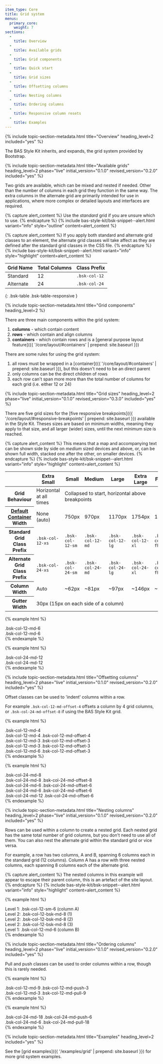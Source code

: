 ```yaml
---
item_type: Core
title: Grid system
menus:
  primary_core:
    weight: 7
sections:
  -
    title: Overview
  -
    title: Available grids
  -
    title: Grid components
  -
    title: Quick start
  -
    title: Grid sizes
  -
    title: Offsetting columns
  -
    title: Nesting columns
  -
    title: Ordering columns
  -
    title: Responsive column resets
  -
    title: Examples
---
```


{% include topic-section-metadata.html
  title="Overview"
  heading_level=2
  included="yes"
%}

The BAS Style Kit inherits, and expands, the grid system provided by Bootstrap.

{% include topic-section-metadata.html
  title="Available grids"
  heading_level=2
  phase="live"
  initial_version="0.1.0"
  revised_version="0.2.0"
  included="yes"
%}

Two grids are available, which can be mixed and nested if needed. Other than the number of columns in each grid they
function in the same way. The extra columns in the alternate grid are primarily intended for use in applications, where
more complex or detailed layouts and interfaces are required.

{% capture alert_content %}
Use the *standard* grid if you are unsure which to use.
{% endcapture %}
{% include bas-style-kit/bsk-snippet--alert.html
  variant="info"
  style="outline"
  content=alert_content
%}

{% capture alert_content %}
If you apply both standard and alternate grid classes to an element, the alternate grid classes will take affect as
they are defined after the standard grid classes in the CSS file.
{% endcapture %}
{% include bas-style-kit/bsk-snippet--alert.html
  variant="info"
  style="highlight"
  content=alert_content
%}

| Grid Name     | Total Columns | Class Prefix   |
| ------------- | ------------- | -------------- |
| Standard      | 12            | `.bsk-col-12`  |
| Alternate     | 24            | `.bsk-col-24`  |
{: .bsk-table .bsk-table-responsive }

{% include topic-section-metadata.html
  title="Grid components"
  heading_level=2
%}

There are three main components within the grid system:

1. **columns** - which contain content
2. **rows** - which contain and align columns
3. **containers** - which contain rows and is a
[general purpose layout feature]({{ '/core/layout/#containers' | prepend: site.baseurl }})

There are some rules for using the grid system:

1. all rows must be wrapped in a [container]({{ '/core/layout/#containers' | prepend: site.baseurl }}), but this
doesn't need to be an direct parent
2. only columns can be the direct children of rows
3. each row can't span more more than the total number of columns for each grid (i.e. either 12 or 24)

{% include topic-section-metadata.html
  title="Grid sizes"
  heading_level=2
  phase="live"
  initial_version="0.1.0"
  revised_version="0.3.0"
  included="yes"
%}

There are five grid sizes for the
[five responsive breakpoints]({{ '/core/layout/#responsive-breakpoints' | prepend: site.baseurl }}) available in the
Style Kit. Theses sizes are based on minimum widths, meaning they apply to that size, and all larger (wider) sizes,
until the next minimum size is reached.

{% capture alert_content %}
This means that a map and accompanying text can be shown side by side on *medium* sized devices and above, or, can be
shown full width, stacked one after the other, on smaller devices.
{% endcapture %}
{% include bas-style-kit/bsk-snippet--alert.html
  variant="info"
  style="highlight"
  content=alert_content
%}

<table class="bsk-table">
  <thead>
    <tr>
      <th></th>
      <th>Extra Small</th>
      <th>Small</th>
      <th>Medium</th>
      <th>Large</th>
      <th>Extra Large</th>
      <th>Full HD</th>
    </tr>
  </thead>
  <tbody>
    <tr>
      <th>Grid Behaviour</th>
      <td>Horizontal at all times</td>
      <td colspan="5">Collapsed to start, horizontal above breakpoints</td>
    </tr>
    <tr>
      <th><a href="{{ '/core/layout/#default-container' | prepend: site.baseurl }}">Default Container</a> Width</th>
      <td>None (auto)</td>
      <td>750px</td>
      <td>970px</td>
      <td>1170px</td>
      <td>1754px</td>
      <td>1840px</td>
    </tr>
    <tr>
      <th>Standard Grid Class Prefix</th>
      <td><code>.bsk-col-12-xs</code></td>
      <td><code>.bsk-col-12-sm</code></td>
      <td><code>.bsk-col-12-md</code></td>
      <td><code>.bsk-col-12-lg</code></td>
      <td><code>.bsk-col-12-xl</code></td>
      <td><code>.bsk-col-12-fhd</code></td>
    </tr>
    <tr>
      <th>Alternate Grid Class Prefix</th>
      <td><code>.bsk-col-24-xs</code></td>
      <td><code>.bsk-col-24-sm</code></td>
      <td><code>.bsk-col-24-md</code></td>
      <td><code>.bsk-col-24-lg</code></td>
      <td><code>.bsk-col-24-xl</code></td>
      <td><code>.bsk-col-24-fhd</code></td>
    </tr>
    <tr>
      <th>Column Width</th>
      <td>Auto</td>
      <td>~62px</td>
      <td>~81px</td>
      <td>~97px</td>
      <td>~146px</td>
      <td>~153px</td>
    </tr>
    <tr>
      <th>Gutter Width</th>
      <td colspan="6">30px (15px on each side of a column)</td>
    </tr>
  </tbody>
</table>

{% example html %}
<div class="bsk-row">
  <div class="bsk-col-12-md-6 bsk-docs-content-block">.bsk-col-12-md-6</div>
  <div class="bsk-col-12-md-6 bsk-docs-content-block">.bsk-col-12-md-6</div>
</div>
{% endexample %}

{% example html %}
<div class="bsk-row">
  <div class="bsk-col-24-md-12 bsk-docs-content-block">.bsk-col-24-md-12</div>
  <div class="bsk-col-24-md-12 bsk-docs-content-block">.bsk-col-24-md-12</div>
</div>
{% endexample %}

{% include topic-section-metadata.html
  title="Offsetting columns"
  heading_level=2
  phase="live"
  initial_version="0.1.0"
  revised_version="0.2.0"
  included="yes"
%}

Offset classes can be used to 'indent' columns within a row.

For example `.bsk-col-12-md-offset-4` offsets a column by 4 grid columns, or `.bsk-col-24-md-offset-8` if using the BAS
Style Kit grid.

{% example html %}
<div class="bsk-row">
  <div class="bsk-col-12-md-4 bsk-docs-content-block">.bsk-col-12-md-4</div>
  <div class="bsk-col-12-md-4 bsk-col-12-md-offset-4 bsk-docs-content-block">.bsk-col-12-md-4 .bsk-col-12-md-offset-4</div>
</div>
<div class="bsk-row">
  <div class="bsk-col-12-md-3 bsk-col-12-md-offset-3 bsk-docs-content-block">.bsk-col-12-md-3 .bsk-col-12-md-offset-3</div>
  <div class="bsk-col-12-md-3 bsk-col-12-md-offset-3 bsk-docs-content-block">.bsk-col-12-md-3 .bsk-col-12-md-offset-3</div>
</div>
<div class="bsk-row">
  <div class="bsk-col-12-md-6 bsk-col-12-md-offset-3 bsk-docs-content-block">.bsk-col-12-md-6 .bsk-col-12-md-offset-3</div>
</div>
{% endexample %}

{% example html %}
<div class="bsk-row">
  <div class="bsk-col-24-md-8 bsk-docs-content-block">.bsk-col-24-md-8</div>
  <div class="bsk-col-24-md-8 bsk-col-24-md-offset-8 bsk-docs-content-block">.bsk-col-24-md-8 .bsk-col-24-md-offset-8</div>
</div>
<div class="bsk-row">
  <div class="bsk-col-24-md-6 bsk-col-24-md-offset-6 bsk-docs-content-block">.bsk-col-24-md-6 .bsk-col-24-md-offset-6</div>
  <div class="bsk-col-24-md-6 bsk-col-24-md-offset-6 bsk-docs-content-block">.bsk-col-24-md-6 .bsk-col-24-md-offset-6</div>
</div>
<div class="bsk-row">
  <div class="bsk-col-24-md-12 bsk-col-24-md-offset-6 bsk-docs-content-block">.bsk-col-24-md-12 .bsk-col-24-md-offset-6</div>
</div>
{% endexample %}

{% include topic-section-metadata.html
  title="Nesting columns"
  heading_level=2
  phase="live"
  initial_version="0.1.0"
  revised_version="0.2.0"
  included="yes"
%}

Rows can be used within a column to create a nested grid. Each nested grid has the same total number of grid columns,
but you don't need to use all of them. You can also nest the alternate grid within the standard grid or vice versa.

For example, a row has two columns, A and B, spanning 6 columns each in the standard grid (12 columns). Column A has a
row with three nested columns, each spanning 8 columns each of the alternate grid.

{% capture alert_content %}
The nested columns in this example will appear to escape their parent column, this is an artefact of the site layout.
{% endcapture %}
{% include bas-style-kit/bsk-snippet--alert.html
  variant="info"
  style="highlight"
  content=alert_content
%}

{% example html %}
<div class="bsk-row">
  <div class="bsk-col-12-md-6 bsk-docs-content-block">
    Level 1: .bsk-col-12-sm-6 (column A)
    <div class="bsk-row">
      <div class="bsk-col-12-bsk-md-8 bsk-docs-content-block">
        Level 2: .bsk-col-12-bsk-md-8 (1)
      </div>
      <div class="bsk-col-12-bsk-md-8 bsk-docs-content-block">
        Level 2: .bsk-col-12-bsk-md-8 (2)
      </div>
      <div class="bsk-col-12-bsk-md-8 bsk-docs-content-block">
        Level 2: .bsk-col-12-bsk-md-8 (3)
      </div>
    </div>
  </div>
  <div class="bsk-col-12-md-6 bsk-docs-content-block">
    Level 1: .bsk-col-12-md-6 (column B)
  </div>
</div>
{% endexample %}

{% include topic-section-metadata.html
  title="Ordering columns"
  heading_level=2
  phase="live"
  initial_version="0.1.0"
  revised_version="0.2.0"
  included="yes"
%}

Pull and push classes can be used to order columns within a row, though this is rarely needed.

{% example html %}
<div class="bsk-row">
  <div class="bsk-col-12-md-9 bsk-col-12-md-push-3 bsk-docs-content-block">.bsk-col-12-md-9 .bsk-col-12-md-push-3</div>
  <div class="bsk-col-12-md-3 bsk-col-12-md-pull-9 bsk-docs-content-block">.bsk-col-12-md-3 .bsk-col-12-md-pull-9</div>
</div>
{% endexample %}

{% example html %}
<div class="bsk-row">
  <div class="bsk-col-24-md-18 bsk-col-24-md-push-6 bsk-docs-content-block">.bsk-col-24-md-18 .bsk-col-24-md-push-6</div>
  <div class="bsk-col-24-md-6 bsk-col-24-md-pull-18 bsk-docs-content-block">.bsk-col-24-md-6 .bsk-col-24-md-pull-18</div>
</div>
{% endexample %}

{% include topic-section-metadata.html
  title="Examples"
  heading_level=2
  included="yes"
%}

See the [grid examples]({{ '/examples/grid' | prepend: site.baseurl }}) for more grid system examples.
